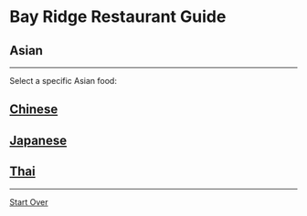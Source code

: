 # Bay Ridge Restaurant Guide
## Asian
---
Select a specific Asian food:
## [Chinese](chinese.md)
## [Japanese](japanese.md)
## [Thai](thai.md)
---



[Start Over](asian/)

